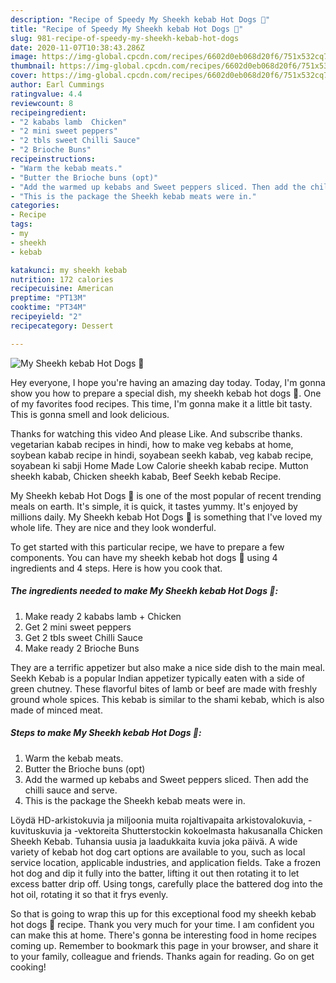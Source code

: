 ```yaml
---
description: "Recipe of Speedy My Sheekh kebab Hot Dogs 🤗"
title: "Recipe of Speedy My Sheekh kebab Hot Dogs 🤗"
slug: 981-recipe-of-speedy-my-sheekh-kebab-hot-dogs
date: 2020-11-07T10:38:43.286Z
image: https://img-global.cpcdn.com/recipes/6602d0eb068d20f6/751x532cq70/my-sheekh-kebab-hot-dogs-🤗-recipe-main-photo.jpg
thumbnail: https://img-global.cpcdn.com/recipes/6602d0eb068d20f6/751x532cq70/my-sheekh-kebab-hot-dogs-🤗-recipe-main-photo.jpg
cover: https://img-global.cpcdn.com/recipes/6602d0eb068d20f6/751x532cq70/my-sheekh-kebab-hot-dogs-🤗-recipe-main-photo.jpg
author: Earl Cummings
ratingvalue: 4.4
reviewcount: 8
recipeingredient:
- "2 kababs lamb  Chicken"
- "2 mini sweet peppers"
- "2 tbls sweet Chilli Sauce"
- "2 Brioche Buns"
recipeinstructions:
- "Warm the kebab meats."
- "Butter the Brioche buns (opt)"
- "Add the warmed up kebabs and Sweet peppers sliced. Then add the chilli sauce and serve."
- "This is the package the Sheekh kebab meats were in."
categories:
- Recipe
tags:
- my
- sheekh
- kebab

katakunci: my sheekh kebab 
nutrition: 172 calories
recipecuisine: American
preptime: "PT13M"
cooktime: "PT34M"
recipeyield: "2"
recipecategory: Dessert

---
```



![My Sheekh kebab Hot Dogs 🤗](https://img-global.cpcdn.com/recipes/6602d0eb068d20f6/751x532cq70/my-sheekh-kebab-hot-dogs-🤗-recipe-main-photo.jpg)

Hey everyone, I hope you're having an amazing day today. Today, I'm gonna show you how to prepare a special dish, my sheekh kebab hot dogs 🤗. One of my favorites food recipes. This time, I'm gonna make it a little bit tasty. This is gonna smell and look delicious.

Thanks for watching this video And please Like. And subscribe thanks. vegetarian kabab recipes in hindi, how to make veg kebabs at home, soybean kabab recipe in hindi, soyabean seekh kabab, veg kabab recipe, soyabean ki sabji Home Made Low Calorie sheekh kabab recipe. Mutton sheekh kabab, Chicken sheekh kabab, Beef Seekh kebab Recipe.

My Sheekh kebab Hot Dogs 🤗 is one of the most popular of recent trending meals on earth. It's simple, it is quick, it tastes yummy. It's enjoyed by millions daily. My Sheekh kebab Hot Dogs 🤗 is something that I've loved my whole life. They are nice and they look wonderful.


To get started with this particular recipe, we have to prepare a few components. You can have my sheekh kebab hot dogs 🤗 using 4 ingredients and 4 steps. Here is how you cook that.

<!--inarticleads1-->

##### The ingredients needed to make My Sheekh kebab Hot Dogs 🤗:

1. Make ready 2 kababs lamb + Chicken
1. Get 2 mini sweet peppers
1. Get 2 tbls sweet Chilli Sauce
1. Make ready 2 Brioche Buns


They are a terrific appetizer but also make a nice side dish to the main meal. Seekh Kebab is a popular Indian appetizer typically eaten with a side of green chutney. These flavorful bites of lamb or beef are made with freshly ground whole spices. This kebab is similar to the shami kebab, which is also made of minced meat. 

<!--inarticleads2-->

##### Steps to make My Sheekh kebab Hot Dogs 🤗:

1. Warm the kebab meats.
1. Butter the Brioche buns (opt)
1. Add the warmed up kebabs and Sweet peppers sliced. Then add the chilli sauce and serve.
1. This is the package the Sheekh kebab meats were in.


Löydä HD-arkistokuvia ja miljoonia muita rojaltivapaita arkistovalokuvia, -kuvituskuvia ja -vektoreita Shutterstockin kokoelmasta hakusanalla Chicken Sheekh Kebab. Tuhansia uusia ja laadukkaita kuvia joka päivä. A wide variety of kebab hot dog cart options are available to you, such as local service location, applicable industries, and application fields. Take a frozen hot dog and dip it fully into the batter, lifting it out then rotating it to let excess batter drip off. Using tongs, carefully place the battered dog into the hot oil, rotating it so that it frys evenly. 

So that is going to wrap this up for this exceptional food my sheekh kebab hot dogs 🤗 recipe. Thank you very much for your time. I am confident you can make this at home. There's gonna be interesting food in home recipes coming up. Remember to bookmark this page in your browser, and share it to your family, colleague and friends. Thanks again for reading. Go on get cooking!
